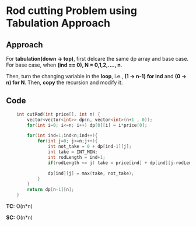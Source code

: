 # Rod cutting Problem using Tabulation Approach

## Approach

For **tabulation(down -> top)**, first delcare the same dp array and base case. For base case, when **(ind == 0), N = 0,1,2,...., n**.

Then, turn the changing variable in the **loop**, i.e., **(1 -> n-1) for ind** and **(0 -> n) for N**. Then, **copy** the recursion and modify it.

## Code

```c++
    int cutRod(int price[], int n) {
        vector<vector<int>> dp(n, vector<int>(n+1 , 0));
        for(int i=0; i<=n; i++) dp[0][i] = i*price[0];

        for(int ind=1;ind<n;ind++){
            for(int j=0; j<=n;j++){
                int not_take = 0 + dp[ind-1][j];
                int take = INT_MIN;
                int rodLength = ind+1;
                if(rodLength <= j) take = price[ind] + dp[ind][j-rodLength];

                dp[ind][j] = max(take, not_take);
            }
        }
        return dp[n-1][n];
    }
```

**TC:** O(n\*n)

**SC:** O(n\*n)

